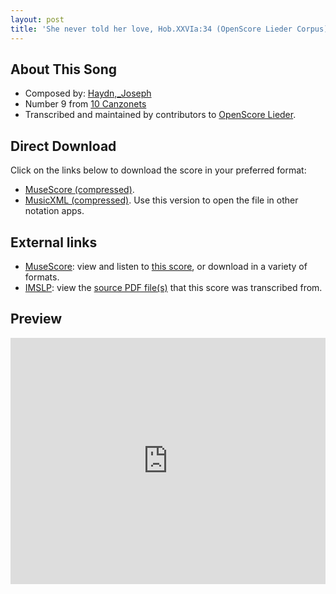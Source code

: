 ```yaml
---
layout: post
title: 'She never told her love, Hob.XXVIa:34 (OpenScore Lieder Corpus)'
---
```


## About This Song

- Composed by: [Haydn,_Joseph](https://fourscoreandmore.org/openscore/lieder/Haydn,_Joseph)
- Number 9 from [10 Canzonets](https://fourscoreandmore.org/openscore/lieder/Haydn,_Joseph/10_Canzonets)
- Transcribed and maintained by contributors to [OpenScore Lieder].

[OpenScore Lieder]: https://musescore.com/openscore-lieder-corpus

## Direct Download

Click on the links below to download the score in your preferred format:
- [MuseScore (compressed)](https://github.com/openscore/lieder/blob/main/scores/Haydn,_Joseph/10_Canzonets/09_She_never_told_her_love,_Hob.XXVIa34/lc6474469.mscz?raw=true).
- [MusicXML (compressed)](https://github.com/openscore/lieder/blob/main/scores/Haydn,_Joseph/10_Canzonets/09_She_never_told_her_love,_Hob.XXVIa34/lc6474469.mxl?raw=true). Use this version to open the file in other notation apps.

## External links

- [MuseScore]: view and listen to [this score][MuseScore], or download in a variety of formats.
- [IMSLP]: view the [source PDF file(s)][IMSLP] that this score was transcribed from.

[MuseScore]: https://musescore.com/score/6474469
[IMSLP]: https://imslp.org/wiki/Special:ReverseLookup/292750

## Preview

<iframe width="100%" height="394" src="https://musescore.com/openscore-lieder-corpus/scores/6474469/embed" frameborder="0" allowfullscreen allow="autoplay; fullscreen"></iframe>
